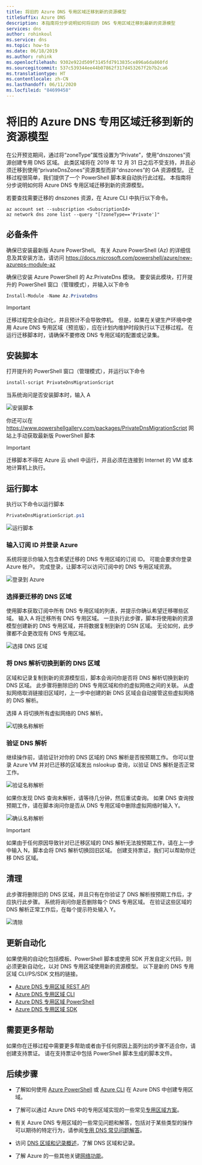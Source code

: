 ```yaml
---
title: 将旧的 Azure DNS 专用区域迁移到新的资源模型
titleSuffix: Azure DNS
description: 本指南将分步说明如何将旧的 DNS 专用区域迁移到最新的资源模型
services: dns
author: rohinkoul
ms.service: dns
ms.topic: how-to
ms.date: 06/18/2019
ms.author: rohink
ms.openlocfilehash: 9302e922d509f3145fd7913835ce896a6da860fd
ms.sourcegitcommit: 537c539344ee44b07862f317d453267f2b7b2ca6
ms.translationtype: HT
ms.contentlocale: zh-CN
ms.lasthandoff: 06/11/2020
ms.locfileid: "84699458"
---
```

# <a name="migrating-legacy-azure-dns-private-zones-to-new-resource-model"></a>将旧的 Azure DNS 专用区域迁移到新的资源模型

在公开预览期间，通过将“zoneType”属性设置为“Private”，使用“dnszones”资源创建专用 DNS 区域。 此类区域将在 2019 年 12 月 31 日之后不受支持，并且必须迁移到使用“privateDnsZones”资源类型而非“dnszones”的 GA 资源模型。 迁移过程很简单，我们提供了一个 PowerShell 脚本来自动执行此过程。 本指南将分步说明如何将 Azure DNS 专用区域迁移到新的资源模型。

若要查找需要迁移的 dnszones 资源，在 Azure CLI 中执行以下命令。
```azurecli
az account set --subscription <SubscriptionId>
az network dns zone list --query "[?zoneType=='Private']"
```

## <a name="prerequisites"></a>必备条件

确保已安装最新版 Azure PowerShell。 有关 Azure PowerShell (Az) 的详细信息及其安装方法，请访问 https://docs.microsoft.com/powershell/azure/new-azureps-module-az

确保已安装 Azure PowerShell 的 Az.PrivateDns 模块。 要安装此模块，打开提升的 PowerShell 窗口（管理模式），并输入以下命令

```powershell
Install-Module -Name Az.PrivateDns
```

>[!IMPORTANT]
>迁移过程完全自动化，并且预计不会导致停机。 但是，如果在关键生产环境中使用 Azure DNS 专用区域（预览版），应在计划内维护时段执行以下迁移过程。 在运行迁移脚本时，请确保不要修改 DNS 专用区域的配置或记录集。

## <a name="installing-the-script"></a>安装脚本

打开提升的 PowerShell 窗口（管理模式），并运行以下命令

```powershell
install-script PrivateDnsMigrationScript
```

当系统询问是否安装脚本时，输入 A

![安装脚本](./media/private-dns-migration-guide/install-migration-script.png)

你还可以在 https://www.powershellgallery.com/packages/PrivateDnsMigrationScript 网站上手动获取最新版 PowerShell 脚本

>[!IMPORTANT]
>迁移脚本不得在 Azure 云 shell 中运行，并且必须在连接到 Internet 的 VM 或本地计算机上执行。

## <a name="running-the-script"></a>运行脚本

执行以下命令以运行脚本

```powershell
PrivateDnsMigrationScript.ps1
```

![运行脚本](./media/private-dns-migration-guide/running-migration-script.png)

### <a name="enter-the-subscription-id-and-sign-in-to-azure"></a>输入订阅 ID 并登录 Azure

系统将提示你输入包含希望迁移的 DNS 专用区域的订阅 ID。 可能会要求你登录 Azure 帐户。 完成登录，让脚本可以访问订阅中的 DNS 专用区域资源。

![登录到 Azure](./media/private-dns-migration-guide/login-migration-script.png)

### <a name="select-the-dns-zones-you-want-to-migrate"></a>选择要迁移的 DNS 区域

使用脚本获取订阅中所有 DNS 专用区域的列表，并提示你确认希望迁移哪些区域。 输入 A 将迁移所有 DNS 专用区域。 一旦执行此步骤，脚本将使用新的资源模型创建新的 DNS 专用区域，并将数据复制到新的 DSN 区域。 无论如何，此步骤都不会更改现有 DNS 专用区域。

![选择 DNS 区域](./media/private-dns-migration-guide/migratezone-migration-script.png)

### <a name="switching-dns-resolution-to-the-new-dns-zones"></a>将 DNS 解析切换到新的 DNS 区域

区域和记录复制到新的资源模型后，脚本会询问你是否将 DNS 解析切换到新的 DNS 区域。 此步骤将删除旧的 DNS 专用区域和你的虚拟网络之间的关联。 从虚拟网络取消链接旧区域时，上一步中创建的新 DNS 区域会自动接管这些虚拟网络的 DNS 解析。

选择 A 将切换所有虚拟网络的 DNS 解析。

![切换名称解析](./media/private-dns-migration-guide/switchresolution-migration-script.png)

### <a name="verify-the-dns-resolution"></a>验证 DNS 解析

继续操作前，请验证针对你的 DNS 区域的 DNS 解析是否按预期工作。 你可以登录 Azure VM 并对已迁移的区域发出 nslookup 查询，以验证 DNS 解析是否正常工作。

![验证名称解析](./media/private-dns-migration-guide/verifyresolution-migration-script.png)

如果你发现 DNS 查询未解析，请等待几分钟，然后重试查询。 如果 DNS 查询按预期工作，请在脚本询问你是否从 DNS 专用区域中删除虚拟网络时输入 Y。

![确认名称解析](./media/private-dns-migration-guide/confirmresolution-migration-script.png)

>[!IMPORTANT]
>如果由于任何原因导致针对已迁移区域的 DNS 解析无法按预期工作，请在上一步中输入 N，脚本会将 DNS 解析切换回旧区域。 创建支持票证，我们可以帮助你迁移 DNS 区域。

## <a name="cleanup"></a>清理

此步骤将删除旧的 DNS 区域，并且只有在你验证了 DNS 解析按预期工作后，才应执行此步骤。 系统将询问你是否删除每个 DNS 专用区域。 在验证这些区域的 DNS 解析正常工作后，在每个提示符处输入 Y。

![清除](./media/private-dns-migration-guide/cleanup-migration-script.png)

## <a name="update-your-automation"></a>更新自动化

如果使用的自动化包括模板、PowerShell 脚本或使用 SDK 开发自定义代码，则必须更新自动化，以对 DNS 专用区域使用新的资源模型。 以下是新的 DNS 专用区域 CLI/PS/SDK 文档的链接。
* [Azure DNS 专用区域 REST API](https://docs.microsoft.com/rest/api/dns/privatedns/privatezones)
* [Azure DNS 专用区域 CLI](https://docs.microsoft.com/cli/azure/ext/privatedns/network/private-dns?view=azure-cli-latest)
* [Azure DNS 专用区域 PowerShell](https://docs.microsoft.com/powershell/module/az.privatedns/?view=azps-2.3.2)
* [Azure DNS 专用区域 SDK](https://docs.microsoft.com/dotnet/api/overview/azure/privatedns/management?view=azure-dotnet-preview)

## <a name="need-further-help"></a>需要更多帮助

如果你在迁移过程中需要更多帮助或者由于任何原因上面列出的步骤不适合你，请创建支持票证。 请在支持票证中包括 PowerShell 脚本生成的脚本文件。

## <a name="next-steps"></a>后续步骤

* 了解如何使用 [Azure PowerShell](./private-dns-getstarted-powershell.md) 或 [Azure CLI](./private-dns-getstarted-cli.md) 在 Azure DNS 中创建专用区域。

* 了解可以通过 Azure DNS 中的专用区域实现的一些常见[专用区域方案](./private-dns-scenarios.md)。

* 有关 Azure DNS 专用区域的一些常见问题和解答，包括对于某些类型的操作可以期待的特定行为，请参阅[专用 DNS 常见问题解答](./dns-faq-private.md)。

* 访问 [DNS 区域和记录概述](dns-zones-records.md)，了解 DNS 区域和记录。

* 了解 Azure 的一些其他关键[网络功能](../networking/networking-overview.md)。
